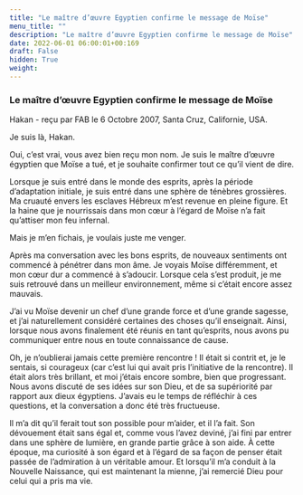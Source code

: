 ```yaml
---
title: "Le maître d’œuvre Egyptien confirme le message de Moïse"
menu_title: ""
description: "Le maître d’œuvre Egyptien confirme le message de Moïse"
date: 2022-06-01 06:00:01+00:169
draft: False
hidden: True
weight:
---
```

### Le maître d’œuvre Egyptien confirme le message de Moïse

Hakan - reçu par FAB le 6 Octobre 2007, Santa Cruz, Californie, USA.

Je suis là, Hakan.

Oui, c’est vrai, vous avez bien reçu mon nom. Je suis le maître d’œuvre égyptien que Moïse a tué, et je souhaite confirmer tout ce qu’il vient de dire.

Lorsque je suis entré dans le monde des esprits, après la période d’adaptation initiale, je suis entré dans une sphère de ténèbres grossières. Ma cruauté envers les esclaves Hébreux m’est revenue en pleine figure. Et la haine que je nourrissais dans mon cœur à l’égard de Moïse n’a fait qu’attiser mon feu infernal.

Mais je m’en fichais, je voulais juste me venger.

Après ma conversation avec les bons esprits, de nouveaux sentiments ont commencé à pénétrer dans mon âme. Je voyais Moïse différemment, et mon cœur dur a commencé à s’adoucir. Lorsque cela s’est produit, je me suis retrouvé dans un meilleur environnement, même si c’était encore assez mauvais.

J’ai vu Moïse devenir un chef d’une grande force et d’une grande sagesse, et j’ai naturellement considéré certaines des choses qu’il enseignait. Ainsi, lorsque nous avons finalement été réunis en tant qu’esprits, nous avons pu communiquer entre nous en toute connaissance de cause.

Oh, je n’oublierai jamais cette première rencontre ! Il était si contrit et, je le sentais, si courageux (car c’est lui qui avait pris l’initiative de la rencontre). Il était alors très brillant, et moi j’étais encore sombre, bien que progressant. Nous avons discuté de ses idées sur son Dieu, et de sa supériorité par rapport aux dieux égyptiens. J’avais eu le temps de réfléchir à ces questions, et la conversation a donc été très fructueuse.

Il m’a dit qu’il ferait tout son possible pour m’aider, et il l’a fait. Son dévouement était sans égal et, comme vous l’avez deviné, j’ai fini par entrer dans une sphère de lumière, en grande partie grâce à son aide. À cette époque, ma curiosité à son égard et à l’égard de sa façon de penser était passée de l’admiration à un véritable amour. Et lorsqu’il m’a conduit à la Nouvelle Naissance, qui est maintenant la mienne, j’ai remercié Dieu pour celui qui a pris ma vie.